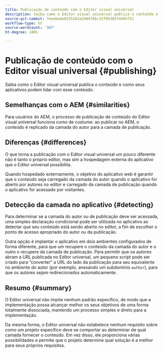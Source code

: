 ```yaml
---
title: Publicação de conteúdo com o Editor visual universal
description: Saiba como o Editor visual universal publica o conteúdo e como seus aplicativos podem lidar com esse conteúdo.
source-git-commit: 7eeebade0255263a240476bc32f9530574495751
workflow-type: ht
source-wordcount: '367'
ht-degree: 100%

---
```



# Publicação de conteúdo com o Editor visual universal {#publishing}

Saiba como o Editor visual universal publica o conteúdo e como seus aplicativos podem lidar com esse conteúdo.

## Semelhanças com o AEM {#similarities}

Para usuários do AEM, o processo de publicação de conteúdo do Editor visual universal funciona como de costume: ao publicar no AEM, o conteúdo é replicado da camada do autor para a camada de publicação.

## Diferenças {#differences}

O que torna a publicação com o Editor visual universal um pouco diferente não é tanto o próprio editor, mas sim a hospedagem externa do aplicativo que o Editor universal possibilita.

Quando hospedado externamente, o objetivo do aplicativo web é garantir que o conteúdo seja carregado da camada do autor quando o aplicativo for aberto por autores no editor e carregado da camada de publicação quando o aplicativo for acessado por visitantes.

## Detecção da camada no aplicativo {#detecting}

Para determinar se a camada do autor ou de publicação deve ser acessada, uma simples declaração condicional pode ser utilizada no aplicativo ao detectar que seu conteúdo está sendo aberto no editor, a fim de escolher o ponto de acesso apropriado do autor ou da publicação.

Outra opção é implantar o aplicativo em dois ambientes configurados de forma diferente, para que um recupere o conteúdo da camada do autor e o outro o recupere da camada de publicação. Para permitir que os autores abram a URL publicada no Editor universal, um pequeno script pode ser criado para “converter” a URL do lado da publicação para seu equivalente no ambiente do autor (por exemplo, anexando um subdomínio `author`), para que os autores sejam redirecionados automaticamente.

## Resumo {#summary}

O Editor universal não impõe nenhum padrão específico, de modo que a implementação possa alcançar melhor os seus objetivos de uma forma totalmente dissociada, mantendo um processo simples e direto para a implementação.

Da mesma forma, o Editor universal não estabelece nenhum requisito sobre como um projeto específico deve se comportar ao determinar de qual camada fornecer o conteúdo. Em vez disso, ele proporciona várias possibilidades e permite que o projeto determine qual solução é a melhor para seus próprios requisitos.
